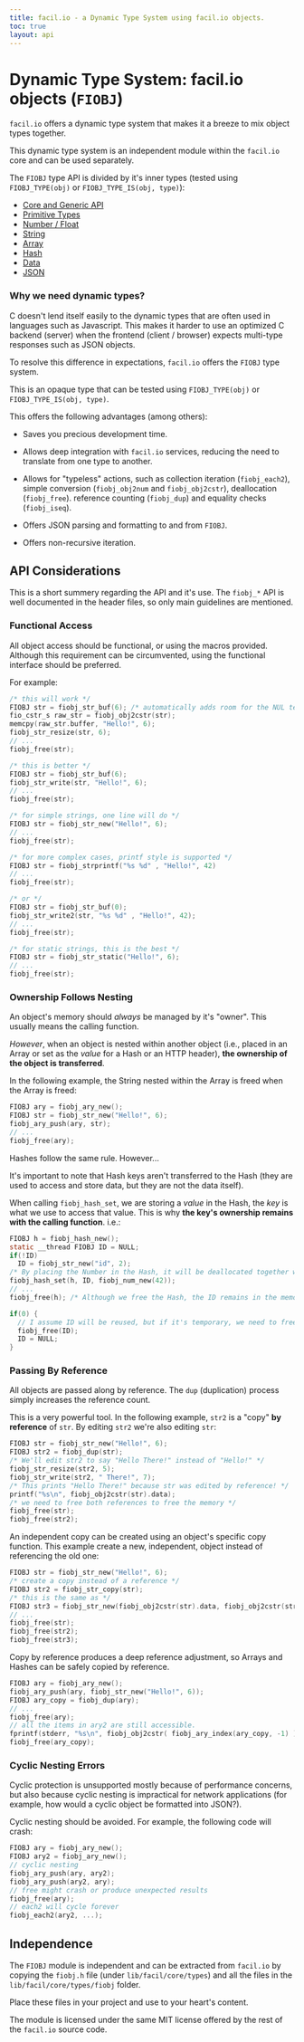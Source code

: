 ```yaml
---
title: facil.io - a Dynamic Type System using facil.io objects.
toc: true
layout: api
---
```

# Dynamic Type System: facil.io objects (`FIOBJ`)

`facil.io` offers a dynamic type system that makes it a breeze to mix object types together.

This dynamic type system is an independent module within the `facil.io` core and can be used separately.

The `FIOBJ` type API is divided by it's inner types (tested using `FIOBJ_TYPE(obj)` or `FIOBJ_TYPE_IS(obj, type)`):

* [Core and Generic API](fiobj_core)
* [Primitive Types](fiobj_primitives)
* [Number / Float](fiobj_numbers)
* [String](fiobj_str)
* [Array](fiobj_ary)
* [Hash](fiobj_hash)
* [Data](fiobj_data)
* [JSON](fiobj_json)

### Why we need dynamic types?

C doesn't lend itself easily to the dynamic types that are often used in languages such as Javascript. This makes it harder to use an optimized C backend (server) when the frontend (client / browser) expects multi-type responses such as JSON objects.

To resolve this difference in expectations, `facil.io` offers the `FIOBJ` type system.

This is an opaque type that can be tested using `FIOBJ_TYPE(obj)` or `FIOBJ_TYPE_IS(obj, type)`.

This offers the following advantages (among others):

* Saves you precious development time.

* Allows deep integration with `facil.io` services, reducing the need to translate from one type to another.

* Allows for "typeless" actions, such as collection iteration (`fiobj_each2`), simple conversion (`fiobj_obj2num` and `fiobj_obj2cstr`), deallocation (`fiobj_free`). reference counting (`fiobj_dup`) and equality checks (`fiobj_iseq`).

* Offers JSON parsing and formatting to and from `FIOBJ`.

* Offers non-recursive iteration.

## API Considerations

This is a short summery regarding the API and it's use. The `fiobj_*` API is well documented in the header files, so only main guidelines are mentioned.

### Functional Access

All object access should be functional, or using the macros provided. Although this requirement can be circumvented, using the functional interface should be preferred.

For example:

```c
/* this will work */
FIOBJ str = fiobj_str_buf(6); /* automatically adds room for the NUL terminator */
fio_cstr_s raw_str = fiobj_obj2cstr(str);
memcpy(raw_str.buffer, "Hello!", 6);
fiobj_str_resize(str, 6);
// ...
fiobj_free(str);

/* this is better */
FIOBJ str = fiobj_str_buf(6);
fiobj_str_write(str, "Hello!", 6);
// ...
fiobj_free(str);

/* for simple strings, one line will do */
FIOBJ str = fiobj_str_new("Hello!", 6);
// ...
fiobj_free(str);

/* for more complex cases, printf style is supported */
FIOBJ str = fiobj_strprintf("%s %d" , "Hello!", 42)
// ...
fiobj_free(str);

/* or */
FIOBJ str = fiobj_str_buf(0);
fiobj_str_write2(str, "%s %d" , "Hello!", 42);
// ...
fiobj_free(str);

/* for static strings, this is the best */
FIOBJ str = fiobj_str_static("Hello!", 6);
// ...
fiobj_free(str);
```

### Ownership Follows Nesting

An object's memory should *always* be managed by it's "owner". This usually means the calling function.

*However*, when an object is nested within another object (i.e., placed in an Array or set as the *value* for a Hash or an HTTP header), **the ownership of the object is transferred**.

In the following example, the String nested within the Array is freed when the Array is freed:

```c
FIOBJ ary = fiobj_ary_new();
FIOBJ str = fiobj_str_new("Hello!", 6);
fiobj_ary_push(ary, str);
// ...
fiobj_free(ary);
```
Hashes follow the same rule. However...

It's important to note that Hash keys aren't transferred to the Hash (they are used to access and store data, but they are not the data itself).

When calling `fiobj_hash_set`, we are storing a *value* in the Hash, the *key* is what we use to access that value. This is why **the key's ownership remains with the calling function**. i.e.:

```c
FIOBJ h = fiobj_hash_new();
static __thread FIOBJ ID = NULL;
if(!ID)
  ID = fiobj_str_new("id", 2);
/* By placing the Number in the Hash, it will be deallocated together with the Hash */
fiobj_hash_set(h, ID, fiobj_num_new(42));
// ...
fiobj_free(h); /* Although we free the Hash, the ID remains in the memory */

if(0) {
  // I assume ID will be reused, but if it's temporary, we need to free it
  fiobj_free(ID);
  ID = NULL;
}
```

### Passing By Reference

All objects are passed along by reference. The `dup` (duplication) process simply increases the reference count.

This is a very powerful tool. In the following example, `str2` is a "copy" **by reference** of `str`. By editing `str2` we're also editing `str`:

```c
FIOBJ str = fiobj_str_new("Hello!", 6);
FIOBJ str2 = fiobj_dup(str);
/* We'll edit str2 to say "Hello There!" instead of "Hello!" */
fiobj_str_resize(str2, 5);
fiobj_str_write(str2, " There!", 7);
/* This prints "Hello There!" because str was edited by reference! */
printf("%s\n", fiobj_obj2cstr(str).data);
/* we need to free both references to free the memory */
fiobj_free(str);
fiobj_free(str2);
```

An independent copy can be created using an object's specific copy function. This example  create a new, independent, object instead of referencing the old one:

```c
FIOBJ str = fiobj_str_new("Hello!", 6);
/* create a copy instead of a reference */
FIOBJ str2 = fiobj_str_copy(str);
/* this is the same as */
FIOBJ str3 = fiobj_str_new(fiobj_obj2cstr(str).data, fiobj_obj2cstr(str).len);
// ...
fiobj_free(str);
fiobj_free(str2);
fiobj_free(str3);
```

Copy by reference produces a deep reference adjustment, so Arrays and Hashes can be safely copied by reference.

```c
FIOBJ ary = fiobj_ary_new();
fiobj_ary_push(ary, fiobj_str_new("Hello!", 6));
FIOBJ ary_copy = fiobj_dup(ary);
// ...
fiobj_free(ary);
// all the items in ary2 are still accessible.
fprintf(stderr, "%s\n", fiobj_obj2cstr( fiobj_ary_index(ary_copy, -1) ).buffer );
fiobj_free(ary_copy);
```

### Cyclic Nesting Errors

Cyclic protection is unsupported mostly because of performance concerns, but also because cyclic nesting is impractical for network applications (for example, how would a cyclic object be formatted into JSON?).  

Cyclic nesting should be avoided. For example, the following code will crash:

```c
FIOBJ ary = fiobj_ary_new();
FIOBJ ary2 = fiobj_ary_new();
// cyclic nesting
fiobj_ary_push(ary, ary2);
fiobj_ary_push(ary2, ary);
// free might crash or produce unexpected results
fiobj_free(ary);
// each2 will cycle forever
fiobj_each2(ary2, ...);
```

## Independence

The `FIOBJ` module is independent and can be extracted from `facil.io` by copying the `fiobj.h` file (under `lib/facil/core/types`) and all the files in the `lib/facil/core/types/fiobj` folder.

Place these files in your project and use to your heart's content.

The module is licensed under the same MIT license offered by the rest of the `facil.io` source code.
